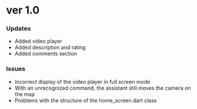 # ver 1.0
### Updates
* Added video player
* Added description and rating
* Added comments section
### Issues
* Incorrect display of the video player in full screen mode
* With an unrecognized command, the assistant still moves the camera on the map
* Problems with the structure of the home_screen.dart class
